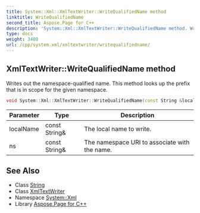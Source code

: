 ```yaml
---
title: System::Xml::XmlTextWriter::WriteQualifiedName method
linktitle: WriteQualifiedName
second_title: Aspose.Page for C++
description: 'System::Xml::XmlTextWriter::WriteQualifiedName method. Writes out the namespace-qualified name. This method looks up the prefix that is in scope for the given namespace in C++.'
type: docs
weight: 3400
url: /cpp/system.xml/xmltextwriter/writequalifiedname/
---
```

## XmlTextWriter::WriteQualifiedName method


Writes out the namespace-qualified name. This method looks up the prefix that is in scope for the given namespace.

```cpp
void System::Xml::XmlTextWriter::WriteQualifiedName(const String &localName, const String &ns) override
```


| Parameter | Type | Description |
| --- | --- | --- |
| localName | const String\& | The local name to write. |
| ns | const String\& | The namespace URI to associate with the name. |

## See Also

* Class [String](../../../system/string/)
* Class [XmlTextWriter](../)
* Namespace [System::Xml](../../)
* Library [Aspose.Page for C++](../../../)
